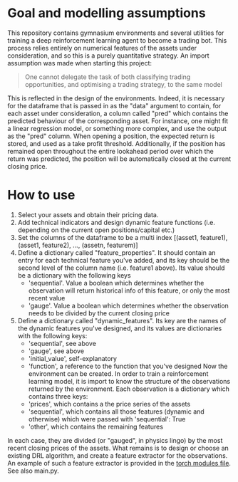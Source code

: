 # Goal and modelling assumptions
This repository contains gymnasium environments and several utilities for training a deep reinforcement learning agent to become a trading bot. 
This process relies entirely on numerical features of the assets under consideration, and so this is a purely quantitative strategy.
An import assumption was made when starting this project:

> One cannot delegate the task of both classifying trading opportunities, and optimising a trading strategy, to the same model

This is reflected in the design of the environments. Indeed, it is necessary for the dataframe that is passed in as the "data" argument to contain,
for each asset under consideration, a column called "pred" which contains the predicted behaviour of the corresponding asset. For instance, one might 
fit a linear regression model, or something more complex, and use the output as the "pred" column. When opening a position, the expected return is
stored, and used as a take profit threshold. Additionally, if the position has remained open throughout the entire lookahead period over which the
return was predicted, the position will be automatically closed at the current closing price.

# How to use
1. Select your assets and obtain their pricing data.
2. Add technical indicators and design dynamic feature functions (i.e. depending on the current open positions/capital etc.)
3. Set the columns of the dataframe to be a multi index [(asset1, feature1), (asset1, feature2), ..., (assetn, featurem)]
4. Define a dictionary called "feature_properties". It should contain an entry for each technical feature you've added, and its key should be the second level of the column name (i.e. feature1 above). Its value should be a dictionary with the following keys
   - 'sequential'. Value a boolean which determines whether the observation will return historical info of this feature, or only the most recent value
   - 'gauge'. Value a boolean which determines whether the observation needs to be divided by the current closing price
5. Define a dictionary called "dynamic_features". Its key are the names of the dynamic features you've designed, and its values are dictionaries with the following keys:
   - 'sequential', see above
   - 'gauge', see above
   - 'initial_value', self-explanatory
   - 'function', a reference to the function that you've designed
Now the environment can be created. In order to train a reinforcement learning model, it is import to know the structure of the observations returned by the environment.
Each observation is a dictionary which contains three keys:
   - 'prices', which contains a the price series of the assets
   - 'sequential', which contains all those features (dynamic and otherwise) which were passed with 'sequential': True
   - 'other', which contains the remaining features

In each case, they are divided (or "gauged", in physics lingo) by the most recent closing prices of the assets.
What remains is to design or choose an existing DRL algorithm, and create a feature extractor for the observations. An example of such a feature extractor is provided in the [torch modules file](https://github.com/quaere-verum/DRL-Trading/blob/main/feature_extraction/torch_modules.py).
See also main.py.
